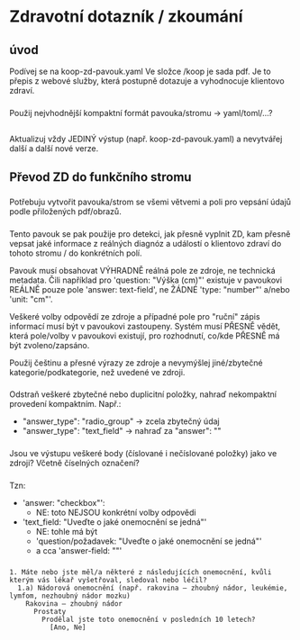 # Zdravotní dotazník / zkoumání
## úvod
Podívej se na koop-zd-pavouk.yaml
Ve složce /koop je sada pdf.
Je to přepis z webové služby, která postupně dotazuje a vyhodnocuje klientovo zdraví.

###
Použij nejvhodnější kompaktní formát pavouka/stromu → yaml/toml/...?

##
Aktualizuj vždy JEDINÝ výstup (např. koop-zd-pavouk.yaml) a nevytvářej další a další nové verze.

## Převod ZD do funkčního stromu
###
Potřebuju vytvořit pavouka/strom se všemi větvemi a poli pro vepsání údajů podle přiložených pdf/obrazů.

###
Tento pavouk se pak použije pro detekci, jak přesně vyplnit ZD, kam přesně vepsat jaké informace z reálných diagnóz a událostí o klientovo zdraví do tohoto stromu / do konkrétních polí.

Pavouk musí obsahovat VÝHRADNĚ reálná pole ze zdroje, ne technická metadata.
Čili například pro 'question: "Výška (cm)"' existuje v pavoukovi REÁLNĚ pouze pole 'answer: text-field', ne ŽÁDNÉ 'type: "number"' a/nebo 'unit: "cm"'.

Veškeré volby odpovědí ze zdroje a případné pole pro "ruční" zápis informací musí být v pavoukovi zastoupeny. Systém musí PŘESNĚ vědět, která pole/volby v pavoukovi existují, pro rozhodnutí, co/kde PŘESNĚ má být zvoleno/zapsáno.

Použij češtinu a přesné výrazy ze zdroje a nevymýšlej jiné/zbytečné kategorie/podkategorie, než uvedené ve zdroji.

###
Odstraň veškeré zbytečné nebo duplicitní položky, nahraď nekompaktní provedení kompaktním. Např.:
- "answer_type": "radio_group" → zcela zbytečný údaj
- "answer_type": "text_field" → nahraď za "answer": ""

###
Jsou ve výstupu veškeré body (číslované i nečíslované položky) jako ve zdroji? Včetně číselných označení?

###
Tzn:
- 'answer: "checkbox"':
    - NE: toto NEJSOU konkrétní volby odpovědi
- 'text_field: "Uveďte o jaké onemocnění se jedná"'
    - NE: tohle má být 
    - 'question/požadavek: "Uveďte o jaké onemocnění se jedná"'
    - a cca 'answer-field: ""'

###
```
1. Máte nebo jste měl/a některé z následujících onemocnění, kvůli kterým vás lékař vyšetřoval, sledoval nebo léčil?
  1.a) Nádorová onemocnění (např. rakovina – zhoubný nádor, leukémie, lymfom, nezhoubný nádor mozku)
    Rakovina – zhoubný nádor
      Prostaty
        Prodělal jste toto onemocnění v posledních 10 letech?
          [Ano, Ne]
```